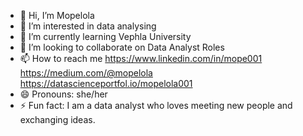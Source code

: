 - 👋 Hi, I’m Mopelola
- 👀 I’m interested in data analysing
- 🌱 I’m currently learning Vephla University
- 💞️ I’m looking to collaborate on Data Analyst Roles
- 📫 How to reach me https://www.linkedin.com/in/mope001 
https://medium.com/@mopelola 
https://datascienceportfol.io/mopelola001
- 😄 Pronouns: she/her
- ⚡ Fun fact: I am a data analyst who loves meeting new people and exchanging ideas.

<!---
MOPELOLADE/MOPELOLADE is a ✨ special ✨ repository because its `README.md` (this file) appears on your GitHub profile.
You can click the Preview link to take a look at your changes.
--->
